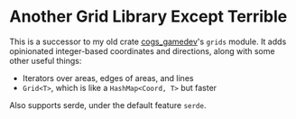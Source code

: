 # Another Grid Library Except Terrible

This is a successor to my old crate [cogs_gamedev](https://crates.io/crates/cogs-gamedev)'s `grids` module.
It adds opinionated integer-based coordinates and directions, along with some other useful things:

- Iterators over areas, edges of areas, and lines
- `Grid<T>`, which is like a `HashMap<Coord, T>` but faster

Also supports serde, under the default feature `serde`.

